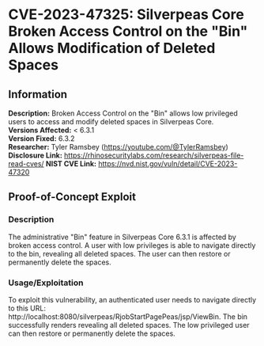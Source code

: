 # CVE-2023-47325: Silverpeas Core Broken Access Control on the "Bin" Allows Modification of Deleted Spaces

## Information
**Description:** Broken Access Control on the "Bin" allows low privileged users to access and modify deleted spaces in Silverpeas Core. <br> 
**Versions Affected:** < 6.3.1 <br> 
**Version Fixed:** 6.3.2  <br> 
**Researcher:** Tyler Ramsbey (https://youtube.com/@TylerRamsbey)  
**Disclosure Link:** https://rhinosecuritylabs.com/research/silverpeas-file-read-cves/ 
**NIST CVE Link:** https://nvd.nist.gov/vuln/detail/CVE-2023-47320  

## Proof-of-Concept Exploit
### Description
The administrative "Bin" feature in Silverpeas Core 6.3.1 is affected by broken access control. A user with low privileges is able to navigate directly to the bin, revealing all deleted spaces. The user can then restore or permanently delete the spaces. 

### Usage/Exploitation
To exploit this vulnerability, an authenticated user needs to navigate directly to this URL: http://localhost:8080/silverpeas/RjobStartPagePeas/jsp/ViewBin. The bin successfully renders revealing all deleted spaces. The low privileged user can then restore or permanently delete the spaces. 
